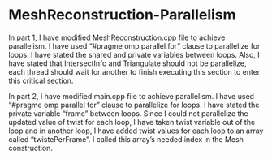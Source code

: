 # MeshReconstruction-Parallelism

In part 1, I have modified MeshReconstruction.cpp file to achieve parallelism. I have used “#pragme omp parallel for” clause to parallelize for loops. I have stated the shared and private variables between loops. Also, I have stated that IntersectInfo and Triangulate should not be parallelize, each thread should wait for another to finish executing this section to enter this critical section.

In part 2, I have modified main.cpp file to achieve parallelism. I have used “#pragme omp parallel for” clause to parallelize for loops. I have stated the private variable “frame” between loops. Since I could not parallelize the updated value of twist for each loop, I have taken twist variable out of the loop and in another loop, I have added twist values for each loop to an array called “twistePerFrame”. I called this array’s needed index in the Mesh construction.
